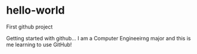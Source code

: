 # hello-world
First github project


Getting started with github...
I am a Computer Engineeirng major and this is me learning to use GitHub!
